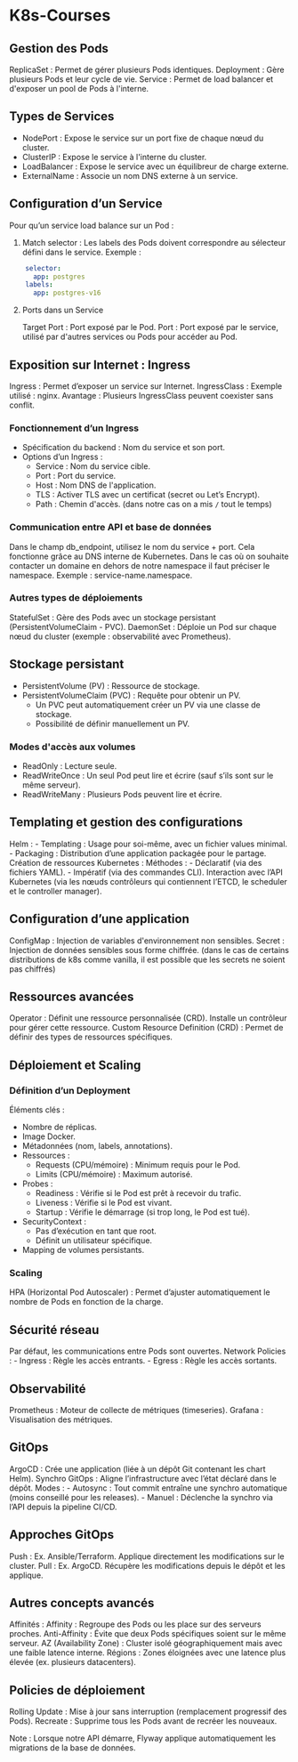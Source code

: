 # K8s-Courses
## Gestion des Pods

ReplicaSet : Permet de gérer plusieurs Pods identiques.
Deployment : Gère plusieurs Pods et leur cycle de vie.
Service : Permet de load balancer et d'exposer un pool de Pods à l'interne.

## Types de Services

- NodePort : Expose le service sur un port fixe de chaque nœud du cluster.
- ClusterIP : Expose le service à l'interne du cluster.
- LoadBalancer : Expose le service avec un équilibreur de charge externe.
- ExternalName : Associe un nom DNS externe à un service.

## Configuration d’un Service

Pour qu’un service load balance sur un Pod :
1. Match selector : Les labels des Pods doivent correspondre au sélecteur défini dans le service.
Exemple :
```yml
    selector:
      app: postgres
    labels:
      app: postgres-v16
```
2. Ports dans un Service

    Target Port : Port exposé par le Pod.
    Port : Port exposé par le service, utilisé par d'autres services ou Pods pour accéder au Pod.

## Exposition sur Internet : Ingress

Ingress : Permet d’exposer un service sur Internet.
IngressClass : Exemple utilisé : nginx.
Avantage : Plusieurs IngressClass peuvent coexister sans conflit.

### Fonctionnement d’un Ingress

- Spécification du backend : Nom du service et son port.
- Options d’un Ingress :
    - Service : Nom du service cible.
    - Port : Port du service.
    - Host : Nom DNS de l'application.
    - TLS : Activer TLS avec un certificat (secret ou Let’s Encrypt).
    - Path : Chemin d'accès. (dans notre cas on a mis `/` tout le temps)

### Communication entre API et base de données

Dans le champ db_endpoint, utilisez le nom du service + port.
Cela fonctionne grâce au DNS interne de Kubernetes.
Dans le cas où on souhaite contacter un domaine en dehors de notre namespace il faut préciser le namespace.
Exemple : service-name.namespace.

### Autres types de déploiements

StatefulSet : Gère des Pods avec un stockage persistant (PersistentVolumeClaim - PVC).
DaemonSet : Déploie un Pod sur chaque nœud du cluster (exemple : observabilité avec Prometheus).

## Stockage persistant

- PersistentVolume (PV) : Ressource de stockage.
- PersistentVolumeClaim (PVC) : Requête pour obtenir un PV.
    - Un PVC peut automatiquement créer un PV via une classe de stockage.
    - Possibilité de définir manuellement un PV.

### Modes d'accès aux volumes

- ReadOnly : Lecture seule.
- ReadWriteOnce : Un seul Pod peut lire et écrire (sauf s’ils sont sur le même serveur).
- ReadWriteMany : Plusieurs Pods peuvent lire et écrire.

## Templating et gestion des configurations

Helm :
    - Templating : Usage pour soi-même, avec un fichier values minimal.
    - Packaging : Distribution d’une application packagée pour le partage.
Création de ressources Kubernetes :
    Méthodes :
        - Déclaratif (via des fichiers YAML).
        - Impératif (via des commandes CLI).
    Interaction avec l’API Kubernetes (via les nœuds contrôleurs qui contiennent l’ETCD, le scheduler et le controller manager).

## Configuration d’une application

ConfigMap : Injection de variables d'environnement non sensibles.
Secret : Injection de données sensibles sous forme chiffrée. (dans le cas de certains distributions de k8s comme vanilla, il est possible que les secrets ne soient pas chiffrés)

## Ressources avancées

Operator :
    Définit une ressource personnalisée (CRD).
    Installe un contrôleur pour gérer cette ressource.
Custom Resource Definition (CRD) : Permet de définir des types de ressources spécifiques.

## Déploiement et Scaling
### Définition d’un Deployment

Éléments clés :

- Nombre de réplicas.
- Image Docker.
- Métadonnées (nom, labels, annotations).
- Ressources :
    - Requests (CPU/mémoire) : Minimum requis pour le Pod.
    - Limits (CPU/mémoire) : Maximum autorisé.
- Probes :
    - Readiness : Vérifie si le Pod est prêt à recevoir du trafic.
    - Liveness : Vérifie si le Pod est vivant.
    - Startup : Vérifie le démarrage (si trop long, le Pod est tué).
- SecurityContext :
    - Pas d’exécution en tant que root.
    - Définit un utilisateur spécifique.
- Mapping de volumes persistants.

### Scaling

HPA (Horizontal Pod Autoscaler) : Permet d’ajuster automatiquement le nombre de Pods en fonction de la charge.

## Sécurité réseau

Par défaut, les communications entre Pods sont ouvertes.
Network Policies :
    - Ingress : Règle les accès entrants.
    - Egress : Règle les accès sortants.

## Observabilité

Prometheus : Moteur de collecte de métriques (timeseries).
Grafana : Visualisation des métriques.

## GitOps

ArgoCD :
    Crée une application (liée à un dépôt Git contenant les chart Helm).
    Synchro GitOps : Aligne l’infrastructure avec l’état déclaré dans le dépôt.
    Modes :
        - Autosync : Tout commit entraîne une synchro automatique (moins conseillé pour les releases).
        - Manuel : Déclenche la synchro via l’API depuis la pipeline CI/CD.

## Approches GitOps

Push : Ex. Ansible/Terraform. Applique directement les modifications sur le cluster.
Pull : Ex. ArgoCD. Récupère les modifications depuis le dépôt et les applique.

## Autres concepts avancés

Affinités :
    Affinity : Regroupe des Pods ou les place sur des serveurs proches.
    Anti-Affinity : Évite que deux Pods spécifiques soient sur le même serveur.
AZ (Availability Zone) :
    Cluster isolé géographiquement mais avec une faible latence interne.
Régions : Zones éloignées avec une latence plus élevée (ex. plusieurs datacenters).

## Policies de déploiement

Rolling Update : Mise à jour sans interruption (remplacement progressif des Pods).
Recreate : Supprime tous les Pods avant de recréer les nouveaux.

Note : Lorsque notre API démarre, Flyway applique automatiquement les migrations de la base de données.

